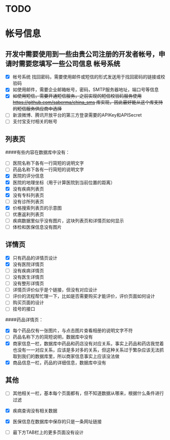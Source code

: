 TODO
===

帐号信息
===
开发中需要使用到一些由贵公司注册的开发者帐号，申请时需要您填写一些公司信息
帐号系统
---
* [x] 帐号系统 找回密码，需要使用邮件或短信的形式发送用于找回密码的链接或校验码
* [x] 如使用邮件，需要企业邮箱帐号，密码，SMTP服务器地址，端口号等信息
* [x] ~~如使用短信，需要开通短信服务，之前实现的短信校验码服务使用 https://github.com/saberma/china_sms 库实现，因此最好能从这个库支持的短信服务供应商中选择~~
* [ ] 新浪微博、腾讯开放平台的第三方登录需要的APIKey和APISecret
* [ ] 支付宝支付相关的帐号

列表页
---
####有些内容在数据库中没有：
* [ ] 医院名称下各有一行简短的说明文字
* [ ] 药品名称下各有一行简短的说明文字
* [x] 医院的评分信息
* [x] 医院的地理坐标（用于计算医院到当前位置的距离）
* [x] 没有疾病列表页
* [x] 没有专科列表页
* [ ] 没有诊所列表页
* [x] 价格搜索列表页的示意图
* [ ] 优惠返利列表页
* [ ] 疾病数据里似乎没有图片，这块列表页和详情页如何显示
* [ ] 体检和医保信息没有图片

详情页
---
* [x] 只有药品的详情页设计
* [x] 没有医院详情页
* [ ] 没有疾病详情页
* [ ] 没有医生详情页
* [ ] 没有整形详情页
* [ ] 详情页评价似乎是个链接，但没有对应设计
* [ ] 评价的流程帮忙理一下，比如是否需要购买才能评价，评价页面如何设计
* [ ] 购买页面的设计
* [ ] 挂号的接口

####药品详情页：
* [x] 每个药品仅有一张图片，与点击图片查看相册的说明文字不符
* [ ] 药品名称下方的简短说明，数据库中没有
* [x] 商家信息一栏，数据库中药品和药店没有对应关系，事实上药品和药店我觉着也没有一一对应关系，应该是多对多的关系，但这种关系过于繁杂应该无法抓取到我们的数据库里，所以商家信息事实上应该没法做
* [x] 商品信息一栏，药品的详细信息，数据库中没有

其他
---
* [ ] 其他相关一栏，基本每个页面都有，但不知道数据从哪来，根据什么条件进行过滤
* [x] 疾病查询没有相关数据
* [x] 医保信息在数据库中保存的只是一条网址链接
* [ ] 最下方TAB栏上的更多页面没有设计





